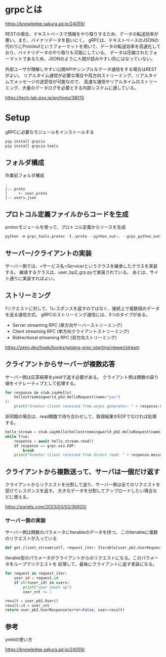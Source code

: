 # grpcとは

https://knowledge.sakura.ad.jp/24059/

RESTの場合、テキストベースで情報をやり取りするため、データの転送効率が悪い。また、バイナリデータを扱いにく。
gRPCは、テキストベースのJSONの代わりにProtobufというフォーマットを用いて、データの転送効率を高速化しており、バイナリデータのやり取りも可能にしている。
データは圧縮されたフォーマットであるため、JSONのように人間が読みやすい形にはなっていない。

外部ユーザが理解しやすい公開APIやシンプルなデータ通信をする場合はRESTがよい。
リアルタイム通信が必要な場合や双方向ストリーミング、リアルタイムでメッセージの送受信が可能なので、
高速な通信やリアルタイムのストリーミング、大量のデータログを必要とする内部システムに適している。

https://tech-lab.sios.jp/archives/38015

# Setup

gRPCに必要なモジュールをインストールする

```python
pip install grpcio
pip install grpcio-tools
```

## フォルダ構成

作業前フォルダ構成

```shell
.
|-- proto
|     +- user.proto
|-- users.json

```

## プロトコル定義ファイルからコードを生成

protocモジュールを使って、プロトコル定義からソースを生成

```python
python -m grpc_tools.protoc -I./proto --python_out=. --grpc_python_out=. ./proto/user.proto
```

## サーバー/クライアントの実装

サーバー側では、<サービス名>Servicerというクラスを継承したクラスを実装する。
継承するクラスは、user_bp2_grp.pyで実装されている。
あとは、サイト通りに実装すればよい。

## ストリーミング

1リクエストに対して、1レスポンスを返すのではなく、接続上で複数個のデータを送る通信方式。
gRPCのストリーミング通信には、3つのタイプがある。

- Server streaming RPC (単方向サーバーストリーミング)
- Client streaming RPC (単方向クライアントストリーミング)
- Bidirectional streaming RPC (双方向ストリーミング)

https://zenn.dev/hsaki/books/golang-grpc-starting/viewer/stream

## クライアントからサーバーが複数応答

サーバー側は応答結果をyieldで返す必要がある。
クライアント側は関数の戻り値をイテレーティブとして処理する。
```python
for response in stub.sayHello(
    hellostreamingworld_pb2.HelloRequest(name="you")
):
    print("Greeter client received from async generator: " + response.message)
```

非同期の場合は、read関数で待ち合わせして、取得結果がEOFでなければ処理する。

```python
hello_stream = stub.sayHello(hellostreamingworld_pb2.HelloRequest(name="you"))
while True:
    response = await hello_stream.read()
    if response == grpc.aio.EOF:
        break
    print("Greeter client received from direct read: " + response.message)

```


## クライアントから複数送って、サーバは一個だけ返す

クライアントからリクエストを分割して送り、サーバー側は全てのリクエストを受けてレスポンスを返す。
大きなデータを分割してアップロードしたい場合などに使える。

https://sqripts.com/2023/03/02/36920/

### サーバー側の実装

サーバー側は関数のパラメータにIterableのデータを持つ。
このIterableに複数のリクエストが入っている

```python
def get_client_stream(self, request_iter: Iterable[user_pb2.UserRequest], context):
```

Iterable型のパラメータがクライアントからのリクエストになる。このパラメータをループでリクエストを
処理して、最後にクライアントに返す実装になる。

```python
for request in request_iter:
    user_id = request.id
    if str(user_id) in users:
        print("user count up")
        user_cnt += 1

result = user_pb2.User()
result.id = user_cnt
return user_pb2.UserResponse(error=False, user=result)
```

## 参考

yieldの使い方

https://knowledge.sakura.ad.jp/24059/